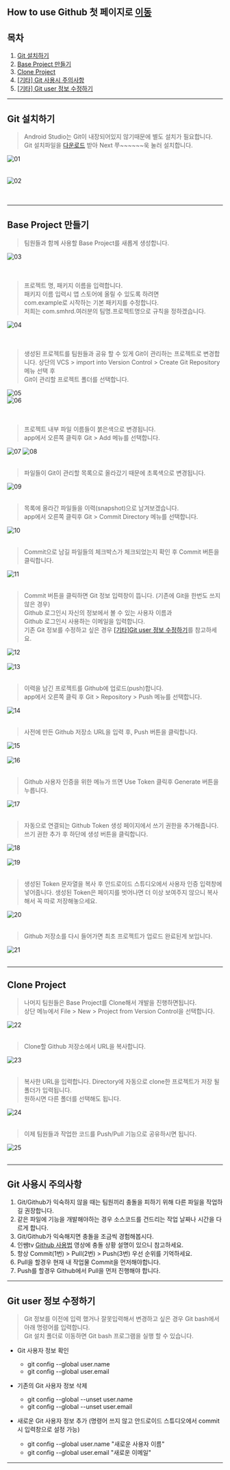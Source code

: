 ## How to use Github 첫 페이지로 [이동](./index.md)

## 목차
1. [Git 설치하기](#git-설치하기)
1. [Base Project 만들기](#base-project-만들기)
1. [Clone Project](#clone-project)
1. [[기타] Git 사용시 주의사항](#git-사용시-주의사항)
1. [[기타] Git user 정보 수정하기](#git-user-정보-수정하기)

---
## Git 설치하기

> Android Studio는 Git이 내장되어있지 않기때문에 별도 설치가 필요합니다.  
> Git 설치파일을 [다운로드](https://git-scm.com/) 받아 Next 쭈~~~~~~욱 눌러 설치합니다.

![01](assets/images/git_for_androidstudio_student/슬라이드1.PNG)  
<br><br>
![02](assets/images/git_for_androidstudio_student/슬라이드2.PNG)  
<br><br>

---
## Base Project 만들기

> 팀원들과 함께 사용할 Base Project를 새롭게 생성합니다.

![03](assets/images/git_for_androidstudio_student/슬라이드3.PNG)  
<br><br>

> 프로젝트 명, 패키지 이름을 입력합니다.  
> 패키지 이름 입력시 앱 스토어에 올릴 수 있도록 하려면  
> com.example로 시작하는 기본 패키지를 수정합니다.  
> 저희는 com.smhrd.여러분의 팀명.프로젝트명으로 규칙을 정하겠습니다.

![04](assets/images/git_for_androidstudio_student/슬라이드4.PNG)  
<br><br>

> 생성된 프로젝트를 팀원들과 공유 할 수 있게 Git이 관리하는 프로젝트로 변경합니다.
> 상단의 VCS > import into Version Control > Create Git Repository 메뉴 선택 후  
> Git이 관리할 프로젝트 폴더를 선택합니다.

![05](assets/images/git_for_androidstudio_student/슬라이드5.PNG)  
![06](assets/images/git_for_androidstudio_student/슬라이드6.PNG)  
<br><br>

> 프로젝트 내부 파일 이름들이 붉은색으로 변경됩니다.  
> app에서 오른쪽 클릭후 Git > Add 메뉴를 선택합니다.  

![07](assets/images/git_for_androidstudio_student/슬라이드7.PNG)
![08](assets/images/git_for_androidstudio_student/슬라이드8.PNG)
<br><br>

> 파일들이 Git이 관리할 목록으로 올라갔기 때문에 초록색으로 변경됩니다.

![09](assets/images/git_for_androidstudio_student/슬라이드9.PNG)
<br><br>

> 목록에 올라간 파일들을 이력(snapshot)으로 남겨보겠습니다.  
> app에서 오른쪽 클릭후 Git > Commit Directory 메뉴를 선택합니다.  

![10](assets/images/git_for_androidstudio_student/슬라이드10.PNG)
<br><br>

> Commit으로 남길 파일들의 체크박스가 체크되었는지 확인 후 Commit 버튼을 클릭합니다.

![11](assets/images/git_for_androidstudio_student/슬라이드11.PNG)
<br><br>

> Commit 버튼을 클릭하면 Git 정보 입력창이 뜹니다. (기존에 Git을 한번도 쓰지 않은 경우)  
> Github 로그인시 자신의 정보에서 볼 수 있는 사용자 이름과  
> Github 로그인시 사용하는 이메일을 입력합니다.  
> 기존 Git 정보를 수정하고 싶은 경우 [[기타]Git user 정보 수정하기](#Git-user-정보-수정하기)를 참고하세요.

![12](assets/images/git_for_androidstudio_student/슬라이드12.PNG)
<br><br>
![13](assets/images/git_for_androidstudio_student/슬라이드13.PNG)
<br><br>

> 이력을 남긴 프로젝트를 Github에 업로드(push)합니다.  
> app에서 오른쪽 클릭 후 Git > Repository > Push 메뉴를 선택합니다.  

![14](assets/images/git_for_androidstudio_student/슬라이드14.PNG)
<br><br>

> 사전에 만든 Github 저장소 URL을 입력 후, Push 버튼을 클릭합니다.

![15](assets/images/git_for_androidstudio_student/슬라이드15.PNG)
<br><br>
![16](assets/images/git_for_androidstudio_student/슬라이드16.PNG)
<br><br>

> Github 사용자 인증을 위한 메뉴가 뜨면 Use Token 클릭후 Generate 버튼을 누릅니다.

![17](assets/images/git_for_androidstudio_student/슬라이드17.PNG)
<br><br>

> 자동으로 연결되는 Github Token 생성 페이지에서 쓰기 권한을 추가해줍니다.  
> 쓰기 권한 추가 후 하단에 생성 버튼을 클릭합니다.

![18](assets/images/git_for_androidstudio_student/슬라이드18.PNG)
<br><br>
![19](assets/images/git_for_androidstudio_student/슬라이드19.PNG)
<br><br>

> 생성된 Token 문자열을 복사 후 안드로이드 스튜디오에서 사용자 인증 입력창에 넣어줍니다.
> 생성된 Token은 페이지를 벗어나면 더 이상 보여주지 않으니 복사해서 꼭 따로 저장해놓으세요.

![20](assets/images/git_for_androidstudio_student/슬라이드20.PNG)
<br><br>

> Github 저장소를 다시 들어가면 최초 프로젝트가 업로드 완료된게 보입니다.

![21](assets/images/git_for_androidstudio_student/슬라이드21.PNG)
<br><br>

---
## Clone Project

> 나머지 팀원들은 Base Project를 Clone해서 개발을 진행하면됩니다.  
> 상단 메뉴에서 File > New > Project from Version Control을 선택합니다.

![22](assets/images/git_for_androidstudio_student/슬라이드22.PNG)
<br><br>

> Clone할 Github 저장소에서 URL을 복사합니다.

![23](assets/images/git_for_androidstudio_student/슬라이드23.PNG)
<br><br>

> 복사한 URL을 입력합니다. Directory에 자동으로 clone한 프로젝트가 저장 될 폴더가 입력됩니다.  
> 원하시면 다른 폴더를 선택해도 됩니다.

![24](assets/images/git_for_androidstudio_student/슬라이드24.PNG)
<br><br>

> 이제 팀원들과 작업한 코드를 Push/Pull 기능으로 공유하시면 됩니다.

![25](assets/images/git_for_androidstudio_student/슬라이드25.png)
<br><br>

---
## Git 사용시 주의사항

1. Git/Github가 익숙하지 않을 때는 팀원끼리 충돌을 피하기 위해 다른 파일을 작업하길 권장합니다.
2. 같은 파일에 기능을 개발해야하는 경우 소스코드를 건드리는 작업 날짜나 시간을 다르게 합니다.
3. Git/Github가 익숙해지면 충돌을 조금씩 경험해봅시다.
4. 인쌤tv [Github 사용법](https://www.youtube.com/watch?v=8gyquB3VNNs) 영상에 충돌 상황 설명이 있으니 참고하세요.
5. 항상 Commit(1번) > Pull(2번) > Push(3번) 우선 순위를 기억하세요.  
6. Pull을 할경우 현재 내 작업물 Commit을 먼저해야합니다.
7. Push를 할경우 Github에서 Pull을 먼저 진행해야 합니다.

---
## Git user 정보 수정하기

> Git 정보를 이전에 입력 했거나 잘못입력해서 변경하고 싶은 경우 Git bash에서 아래 명령어를 입력합니다.  
> Git 설치 폴더로 이동하면 Git bash 프로그램을 실행 할 수 있습니다.

- Git 사용자 정보 확인
  - git config --global user.name
  - git config --global user.email

- 기존의 Git 사용자 정보 삭제
  - git config --global --unset user.name
  - git config --global --unset user.email

- 새로운 Git 사용자 정보 추가 (명령어 쓰지 않고 안드로이드 스튜디오에서 commit시 입력창으로 설정 가능)
  - git config --global user.name "새로운 사용자 이름"
  - git config --global user.email "새로운 이메일"
  
---
